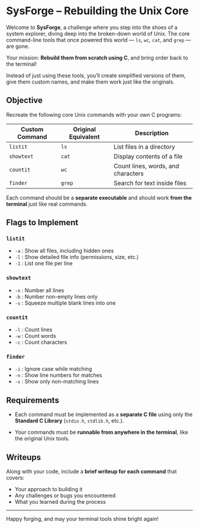# SysForge – Rebuilding the Unix Core

Welcome to **SysForge**, a challenge where you step into the shoes of a system explorer, diving deep into the broken-down world of Unix. The core command-line tools that once powered this world — `ls`, `wc`, `cat`, and `grep` — are gone.

Your mission: **Rebuild them from scratch using C**, and bring order back to the terminal!

Instead of just using these tools, you’ll create simplified versions of them, give them custom names, and make them work just like the originals.


## Objective

Recreate the following core Unix commands with your own C programs:

| Custom Command | Original Equivalent | Description                          |
|----------------|---------------------|--------------------------------------|
| `listit`       | `ls`                | List files in a directory            |
| `showtext`     | `cat`               | Display contents of a file           |
| `countit`      | `wc`                | Count lines, words, and characters   |
| `finder`       | `grep`              | Search for text inside files         |

Each command should be a **separate executable** and should work **from the terminal** just like real commands.


## Flags to Implement

### `listit`
- `-a` : Show all files, including hidden ones  
- `-l` : Show detailed file info (permissions, size, etc.)  
- `-1` : List one file per line  

### `showtext`
- `-n` : Number all lines  
- `-b` : Number non-empty lines only  
- `-s` : Squeeze multiple blank lines into one  

### `countit`
- `-l` : Count lines  
- `-w` : Count words  
- `-c` : Count characters  

### `finder`
- `-i` : Ignore case while matching  
- `-n` : Show line numbers for matches  
- `-v` : Show only non-matching lines  


## Requirements

- Each command must be implemented as a **separate C file** using only the **Standard C Library** (`stdio.h`, `stdlib.h`, etc.).

- Your commands must be **runnable from anywhere in the terminal**, like the original Unix tools.


  

## Writeups

Along with your code, include a **brief writeup for each command** that covers:
- Your approach to building it  
- Any challenges or bugs you encountered  
- What you learned during the process

---

Happy forging, and may your terminal tools shine bright again! 
